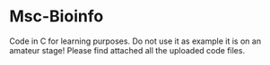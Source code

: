 # Msc-Bioinfo
Code in C for learning purposes.
Do not use it as example it is on an amateur stage!
Please find attached all the uploaded code files.
